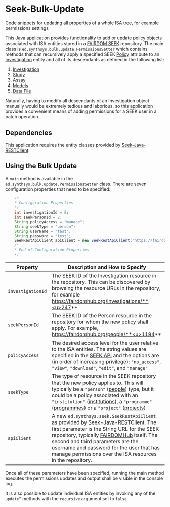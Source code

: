 # Seek-Bulk-Update
Code snippets for updating all properties of a whole ISA tree, for example permissions settings

This Java application provides functionality to add or update policy objects associated with ISA entities stored in a [FAIRDOM SEEK](https://fair-dom.org/platform/seek/) repository. The main class is `ed.synthsys.bulk.update.PermissionsSetter` which contains methods that can recursively apply a specified SEEK [Policy](https://docs.seek4science.org/tech/api/index.html#section/Policy) attribute to an [Investigation](https://docs.seek4science.org/tech/api/index.html#tag/investigations) entity and all of its descendants as defined in the following list:

1. [Investigation](https://docs.seek4science.org/tech/api/index.html#tag/investigations)
2. [Study](https://docs.seek4science.org/tech/api/index.html#tag/studies)
3. [Assay](https://docs.seek4science.org/tech/api/index.html#tag/assays)
4. [Models](https://docs.seek4science.org/tech/api/index.html#tag/models)
5. [Data File](https://docs.seek4science.org/tech/api/index.html#tag/dataFiles)

Naturally, having to modify all descendants of an Investigation object manually would be extremely tedious and laborious, so this application provides a convenient means of adding permissions for a SEEK user in a batch operation.

## Dependencies

This application requires the entity classes provided by [Seek-Java-RESTClient](https://github.com/SynthSys/Seek-Java-RESTClient).

## Using the Bulk Update

A `main` method is available in the `ed.synthsys.bulk.update.PermissionsSetter` class. There are seven configuration properties that need to be specified:

```java
    /*
    * Configuration Properties
    */
    int investigationId = 8;
    int seekPersonId = 2;
    String policyAccess = "manage";
    String seekType = "person";
    String userName = "test";
    String password = "test";
    SeekRestApiClient apiClient = new SeekRestApiClient("https://fairdomhub.org/", userName, password);
    /*
    * End of Configuration Properties
    */
```
| Property          | Description and How to Specify                               |
| ----------------- | ------------------------------------------------------------ |
| `investigationId` | The SEEK ID of the Investigation resource in the repository. This can be discovered by browsing the resource URLs in the repository, for example https://fairdomhub.org/investigations/**<u>247</u>** |
| `seekPersonId`    | The SEEK ID of the Person resource in the repository for whom the new policy shall apply. For example, https://fairdomhub.org/people/**<u>1194</u>** |
| `policyAccess`    | The desired access level for the user relative to the ISA entities. The string values are specified in the [SEEK API](https://docs.seek4science.org/tech/api/index.html#section/Policy) and the options are (in order of increasing privilege):  `"no_access"`,  `"view"`, `"download"`, `"edit"`, and `"manage"` |
| `seekType`        | The type of resource in the SEEK repository that the new policy applies to. This will typically be a `"person"` ([people](https://docs.seek4science.org/tech/api/index.html#tag/people)) type, but it could be a policy associated with an `"institution"` ([institutions](https://docs.seek4science.org/tech/api/index.html#tag/institutions)), a `"programme"` ([programmes](https://docs.seek4science.org/tech/api/index.html#tag/programmes)) or a `"project"` ([projects](https://docs.seek4science.org/tech/api/index.html#tag/projects)) |
| `apiClient`       | A new `ed.synthsys.seek.SeekRestApiClient` as provided by [Seek-Java-RESTClient](https://github.com/SynthSys/Seek-Java-RESTClient). The first parameter is the String URL for the SEEK repository, typically [FAIRDOMHub](https://fairdomhub.org/) itself. The second and third parameters are the username and password for the user that has manage permissions over the ISA resources in the repository. |

Once all of these parameters have been specified, running the main method executes the permissions updates and output shall be visible in the console log.

It is also possible to update individual ISA entities by invoking any of the `update`* methods with the `recursive` argument set to `false`. 

